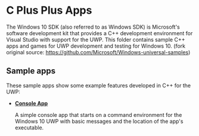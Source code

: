 # C Plus Plus Apps
The Windows 10 SDK (also referred to as Windows SDK) is Microsoft's software development kit that provides a C++ development environment for Visual Studio with support for the UWP. This folder contains sample C++ apps and games for UWP development and testing for Windows 10. (fork original source: https://github.com/Microsoft/Windows-universal-samples)

## Sample apps
These sample apps show some example features developed in C++ for the UWP:
- [**Console App**](/C++/ConsoleApp)

  A simple console app that starts on a command environment for the Windows 10 UWP with basic messages and the location of the app's executable.
